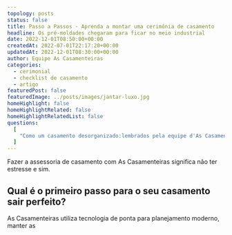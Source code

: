 ```yaml
---
topology: posts
status: false
title: Passo a Passos - Aprenda a montar uma cerimônia de casamento
headline: Os pré-moldades chegaram para ficar no meio industrial
date: 2022-12-01T08:50:00+00:00
createdAt: 2022-07-01T22:17:20+00:00
updatedAt: 2022-12-01T08:30:00+00:00
author: Equipe As Casamenteiras
categories:
  - cerimonial
  - checklist de casamento
  - artigo
featuredPost: false
featuredImage: ../posts/images/jantar-luxo.jpg
homeHighlight: false
homeHighlightRelated: false
homeHighlightRelatedList: false
questions:
  [
    "Como um casamento desorganizado:lembrados pela equipe d'As Casamenteiras no momento do casamento. ",
  ]
---
```


Fazer a assessoria de casamento com As Casamenteiras significa não ter estresse e sim.

## Qual é o primeiro passo para o seu casamento sair perfeito?

As Casamenteiras utiliza tecnologia de ponta para planejamento moderno, manter as
